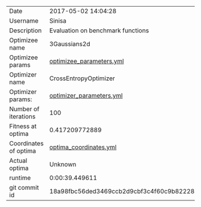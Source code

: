 | | |
| --- | --- |
| Date | 2017-05-02 14:04:28 |
| Username | Sinisa |
| Description | Evaluation on benchmark functions |
| Optimizee name | 3Gaussians2d |
| Optimizee params |  <a href="optimizee_parameters.yml">optimizee_parameters.yml</a>  |
| Optimizer name | CrossEntropyOptimizer |
| Optimizer params: |  <a href="optimizer_parameters.yml">optimizer_parameters.yml</a>  |
| Number of iterations | 100 |
| Fitness at optima | 0.417209772889 |
| Coordinates of optima |  <a href="optima_coordinates.yml">optima_coordinates.yml</a>  |
| Actual optima |  Unknown  |
| runtime | 0:00:39.449611 |
| git commit id | 18a98fbc56ded3469ccb2d9cbf3c4f60c9b82228 |